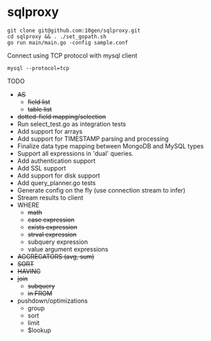 # sqlproxy

```
git clone git@github.com:10gen/sqlproxy.git
cd sqlproxy && . ./set_gopath.sh
go run main/main.go -config sample.conf
```

Connect using TCP protocol with mysql client
```
mysql --protocol=tcp
```

TODO

- ~~AS~~
   - ~~field list~~
   - ~~table list~~
- ~~dotted-field mapping/selection~~
- Run select_test.go as integration tests
- Add support for arrays
- Add support for TIMESTAMP parsing and processing
- Finalize data type mapping between MongoDB and MySQL types
- Support all expressions in 'dual' queries.
- Add authentication support
- Add SSL support
- Add support for disk support
- Add query_planner.go tests
- Generate config on the fly (use connection stream to infer)
- Stream results to client
- WHERE
   - ~~math~~
   - ~~case expression~~
   - ~~exists expression~~
   - ~~strval expression~~
   - subquery expression
   - value argument expressions
- ~~AGGREGATORS (avg, sum)~~
- ~~SORT~~
- ~~HAVING~~
- ~~join~~
   - ~~subquery~~
   - ~~in FROM~~
- pushdown/optimizations
   - group
   - sort
   - limit
   - $lookup
